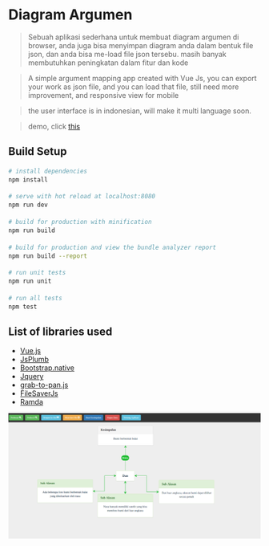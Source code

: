 # Diagram Argumen

> Sebuah aplikasi sederhana untuk membuat diagram argumen di browser, anda juga bisa menyimpan diagram anda dalam bentuk file json, dan anda bisa me-load file json tersebu. masih banyak membutuhkan peningkatan dalam fitur dan kode

> A simple argument mapping app created with Vue Js, you can export your work as json file, and you can load that file, still need more improvement, and responsive view for mobile

> the user interface is in indonesian, will make it multi language soon.

> demo, click [this](https://rickyandi.github.io)

## Build Setup

``` bash
# install dependencies
npm install

# serve with hot reload at localhost:8080
npm run dev

# build for production with minification
npm run build

# build for production and view the bundle analyzer report
npm run build --report

# run unit tests
npm run unit

# run all tests
npm test
```

## List of libraries used

- [Vue.js](https://github.com/vuejs/vue)
- [JsPlumb](https://github.com/jsplumb/jsPlumb)
- [Bootstrap.native](https://github.com/thednp/bootstrap.native)
- [Jquery](https://github.com/jquery/jquery)
- [grab-to-pan.js](https://github.com/Rob--W/grab-to-pan.js)
- [FileSaverJs](https://github.com/eligrey/FileSaver.js/)
- [Ramda](https://github.com/ramda/ramda)


![App screenshot](/app-scrot.png?raw=true "Sample")
